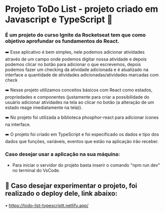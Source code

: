 # Projeto ToDo List - projeto criado em Javascript e TypeScript 🚀

### É um projeto do curso Ignite da Rocketseat tem que como objetivo aprofundar os fundamentos do React.

➡️ Esse aplicativo é bem simples, nele podemos adicionar atividades através de um campo onde podemos digitar nossa atividade e depois podemos clicar no botão para adicionar o que escrevemos, depois podemos fazer um checking da atividade adicionada e é atualizado na interface a quantidade de atividades adicionadas/atividades marcadas com check

➡️ Nesse projeto utilizamos conceitos básicos com React como estados, propriedades e componentes (justamente para criar a possibilidade do usuário adicionar atividades na tela ao clicar no botão (a alteração de um estado reage imediatamente na tela)).

➡️ No projeto foi utilizada a biblioteca phosphor-react para adicionar ícones na interface.

➡️ O projeto foi criado em TypeScript e foi especificado os dados e tipo dos dados que funções, variáveis, eventos que estão na aplicação irão receber.

### Caso desejar usar a aplicação na sua máquina:

- Para iniciar o servidor do projeto basta inserir o comando "npm run dev" no terminal do VsCode.

## 🚀 Caso desejar experimentar o projeto, foi realizado o deploy dele, link abaixo:
• https://todo-list-typescriptt.netlify.app/
